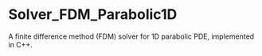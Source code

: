 Solver_FDM_Parabolic1D
======================

A finite difference method (FDM) solver for 1D parabolic PDE, implemented in C++.
